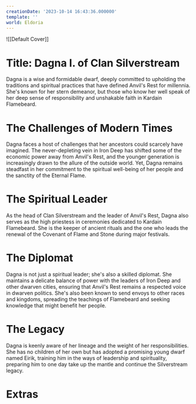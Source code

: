 ```yaml
---
creationDate: '2023-10-14 16:43:36.000000'
template: ''
world: Eldoria
---
```

![[Default Cover]]

# Title: Dagna I. of Clan Silverstream

Dagna is a wise and formidable dwarf, deeply committed to upholding the traditions and spiritual practices that have defined Anvil's Rest for millennia. She's known for her stern demeanor, but those who know her well speak of her deep sense of responsibility and unshakable faith in Kardain Flamebeard.
# The Challenges of Modern Times

Dagna faces a host of challenges that her ancestors could scarcely have imagined. The never-depleting vein in Iron Deep has shifted some of the economic power away from Anvil's Rest, and the younger generation is increasingly drawn to the allure of the outside world. Yet, Dagna remains steadfast in her commitment to the spiritual well-being of her people and the sanctity of the Eternal Flame.
# The Spiritual Leader

As the head of Clan Silverstream and the leader of Anvil's Rest, Dagna also serves as the high priestess in ceremonies dedicated to Kardain Flamebeard. She is the keeper of ancient rituals and the one who leads the renewal of the Covenant of Flame and Stone during major festivals.
# The Diplomat

Dagna is not just a spiritual leader; she's also a skilled diplomat. She maintains a delicate balance of power with the leaders of Iron Deep and other dwarven cities, ensuring that Anvil's Rest remains a respected voice in dwarven politics. She's also been known to send envoys to other races and kingdoms, spreading the teachings of Flamebeard and seeking knowledge that might benefit her people.
# The Legacy

Dagna is keenly aware of her lineage and the weight of her responsibilities. She has no children of her own but has adopted a promising young dwarf named Eirik, training him in the ways of leadership and spirituality, preparing him to one day take up the mantle and continue the Silverstream legacy.

# Extras

